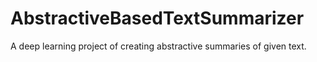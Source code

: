 # AbstractiveBasedTextSummarizer
A deep learning project of creating abstractive summaries of given text.
